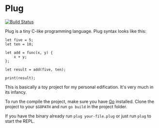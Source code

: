 # Plug

[![Build Status](https://travis-ci.org/noculture/plug.svg?branch=master)](https://travis-ci.org/noculture/plug)

Plug is a tiny C-like programming language. Plug syntax looks like 
this:

```$xslt
let five = 5;
let ten = 10;

let add = func(x, y) {
    x + y;
};

let result = add(five, ten);

print(result);
```
 
This is basically a toy project for my personal edification. It's very much 
in its infancy.

To run the compile the project, make sure you have [Go](https://golang.org/dl/) installed. Clone the project to your `$GOPATH` and run `go build` in the project folder. 

If you have the binary already run `plug your-file.plug` or just run `plug` to start the REPL.

